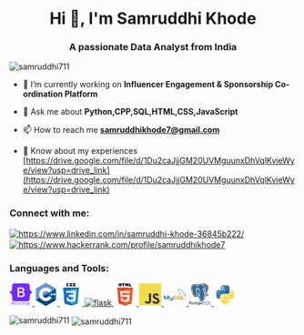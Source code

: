 <h1 align="center">Hi 👋, I'm Samruddhi Khode</h1>
<h3 align="center">A passionate Data Analyst from India</h3>

<p align="left"> <img src="https://komarev.com/ghpvc/?username=samruddhi711&label=Profile%20views&color=0e75b6&style=flat" alt="samruddhi711" /> </p>

- 🔭 I’m currently working on **Influencer Engagement & Sponsorship Co-ordination Platform**

- 💬 Ask me about **Python,CPP,SQL,HTML,CSS,JavaScript**

- 📫 How to reach me **samruddhikhode7@gmail.com**

- 📄 Know about my experiences [https://drive.google.com/file/d/1Du2caJjjGM20UVMguunxDhVqlKvieWye/view?usp=drive_link](https://drive.google.com/file/d/1Du2caJjjGM20UVMguunxDhVqlKvieWye/view?usp=drive_link)

<h3 align="left">Connect with me:</h3>
<p align="left">
<a href="https://linkedin.com/in/https://www.linkedin.com/in/samruddhi-khode-36845b222/" target="blank"><img align="center" src="https://raw.githubusercontent.com/rahuldkjain/github-profile-readme-generator/master/src/images/icons/Social/linked-in-alt.svg" alt="https://www.linkedin.com/in/samruddhi-khode-36845b222/" height="30" width="40" /></a>
<a href="https://www.hackerrank.com/https://www.hackerrank.com/profile/samruddhikhode7" target="blank"><img align="center" src="https://raw.githubusercontent.com/rahuldkjain/github-profile-readme-generator/master/src/images/icons/Social/hackerrank.svg" alt="https://www.hackerrank.com/profile/samruddhikhode7" height="30" width="40" /></a>
</p>

<h3 align="left">Languages and Tools:</h3>
<p align="left"> <a href="https://getbootstrap.com" target="_blank" rel="noreferrer"> <img src="https://raw.githubusercontent.com/devicons/devicon/master/icons/bootstrap/bootstrap-plain-wordmark.svg" alt="bootstrap" width="40" height="40"/> </a> <a href="https://www.w3schools.com/cpp/" target="_blank" rel="noreferrer"> <img src="https://raw.githubusercontent.com/devicons/devicon/master/icons/cplusplus/cplusplus-original.svg" alt="cplusplus" width="40" height="40"/> </a> <a href="https://www.w3schools.com/css/" target="_blank" rel="noreferrer"> <img src="https://raw.githubusercontent.com/devicons/devicon/master/icons/css3/css3-original-wordmark.svg" alt="css3" width="40" height="40"/> </a> <a href="https://flask.palletsprojects.com/" target="_blank" rel="noreferrer"> <img src="https://www.vectorlogo.zone/logos/pocoo_flask/pocoo_flask-icon.svg" alt="flask" width="40" height="40"/> </a> <a href="https://www.w3.org/html/" target="_blank" rel="noreferrer"> <img src="https://raw.githubusercontent.com/devicons/devicon/master/icons/html5/html5-original-wordmark.svg" alt="html5" width="40" height="40"/> </a> <a href="https://developer.mozilla.org/en-US/docs/Web/JavaScript" target="_blank" rel="noreferrer"> <img src="https://raw.githubusercontent.com/devicons/devicon/master/icons/javascript/javascript-original.svg" alt="javascript" width="40" height="40"/> </a> <a href="https://www.mysql.com/" target="_blank" rel="noreferrer"> <img src="https://raw.githubusercontent.com/devicons/devicon/master/icons/mysql/mysql-original-wordmark.svg" alt="mysql" width="40" height="40"/> </a> <a href="https://www.postgresql.org" target="_blank" rel="noreferrer"> <img src="https://raw.githubusercontent.com/devicons/devicon/master/icons/postgresql/postgresql-original-wordmark.svg" alt="postgresql" width="40" height="40"/> </a> <a href="https://www.python.org" target="_blank" rel="noreferrer"> <img src="https://raw.githubusercontent.com/devicons/devicon/master/icons/python/python-original.svg" alt="python" width="40" height="40"/> </a> </p>

<p><img align="left" src="https://github-readme-stats.vercel.app/api/top-langs?username=samruddhi711&show_icons=true&locale=en&layout=compact" alt="samruddhi711" /></p>

<p>&nbsp;<img align="center" src="https://github-readme-stats.vercel.app/api?username=samruddhi711&show_icons=true&locale=en" alt="samruddhi711" /></p>
